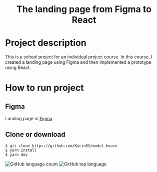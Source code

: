 <h1 align="center">The landing page from Figma to React </h1>

# Project description

This is a school project for an individual project course. In this course, I created a landing page using Figma and then implemented a prototype using React.

# How to run project

## Figma
Landing page in [Figma](https://www.figma.com/file/gjsMdASJUDyqYIY7KtBhAW/Modul-House?type=design&mode=design&t=O2EsoGd6qr7nk1fA-1)

## Clone or download
`$ git clone https://github.com/KarinSV/modul_house`<br>
`$ yarn install`<br>
`$ yarn dev`

![GitHub language count](https://img.shields.io/github/languages/count/KarinSV/todo-app-data-interaction)
![GitHub top language](https://img.shields.io/github/languages/top/KarinSV/todo-app-data-interaction?color=yellow)